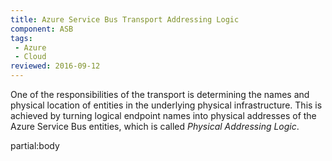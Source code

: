 ```yaml
---
title: Azure Service Bus Transport Addressing Logic
component: ASB
tags:
 - Azure
 - Cloud
reviewed: 2016-09-12
---
```



One of the responsibilities of the transport is determining the names and physical location of entities in the underlying physical infrastructure. This is achieved by turning logical endpoint names into physical addresses of the Azure Service Bus entities, which is called *Physical Addressing Logic*.

partial:body



